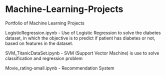 # Machine-Learning-Projects
Portfolio of Machine Learning Projects 

LogisticRegression.ipynb - Use of Logistic Regression to solve the diabetes dataset, in which the objective is to predict if patient has diabetes
                           or not, based on features in the dataset. 

SVM_TitanicDataSet.ipynb - SVM (Support Vector Machine) is use to solve classification and regression problem

Movie_rating-small.ipynb - Recommendation System 
